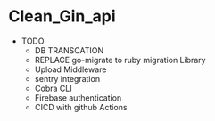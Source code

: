  # Clean_Gin_api

 - TODO 
      - DB TRANSCATION
      - REPLACE go-migrate to ruby migration Library
      - Upload Middleware
      - sentry integration
      - Cobra CLI
      - Firebase authentication
      - CICD with github Actions
      
